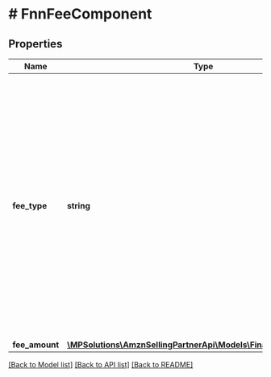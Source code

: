 # # FnnFeeComponent

## Properties

Name | Type | Description | Notes
------------ | ------------- | ------------- | -------------
**fee_type** | **string** | The type of fee. For more information about Selling on Amazon fees, see [Selling on Amazon Fee Schedule](https://sellercentral.amazon.com/gp/help/200336920) on Seller Central. For more information about Fulfillment by Amazon fees, see [FBA features, services and fees](https://sellercentral.amazon.com/gp/help/201074400) on Seller Central. | [optional]
**fee_amount** | [**\MPSolutions\AmznSellingPartnerApi\Models\Finances\FnnCurrency**](FnnCurrency.md) |  | [optional]

[[Back to Model list]](../../README.md#models) [[Back to API list]](../../README.md#endpoints) [[Back to README]](../../README.md)
